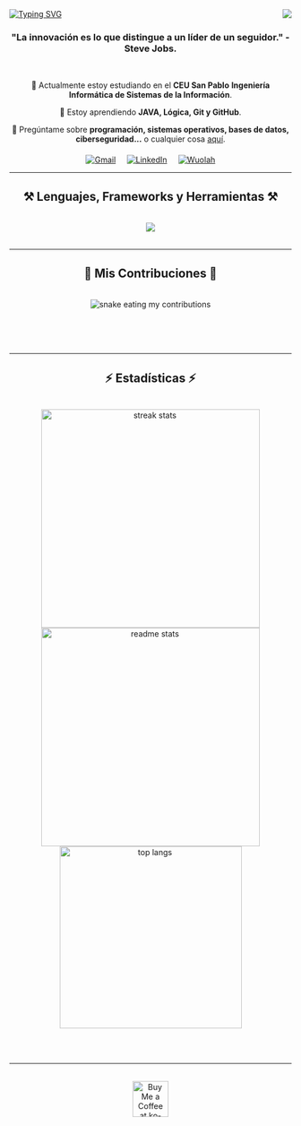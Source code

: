 <!-- Badge de visitante para mostrar cuántas visitas ha recibido el perfil -->
<img align="right" src="https://visitor-badge.laobi.icu/badge?page_id=Mgonzalo11.Mgonzalo11" />

<!-- Título principal con un efecto de escritura -->
<a href="https://git.io/typing-svg" alingn="center">
<img src="https://readme-typing-svg.demolab.com?font=Fira+Code&weight=800&size=30&pause=2000&color=00A0E5&width=435&lines=I'm+Miguel+Gonzalo+V%C3%A1zquez+;I'm+a+Computer+Engineering+Student" alt="Typing SVG" />
</a>

<!-- Subtítulo frase célebre -->
<h3 align="center">"La innovación es lo que distingue a un líder de un seguidor." - Steve Jobs. </h3>

<!-- Espaciador -->
<br/>

<!-- Sección central que describe tu formación y áreas de interés -->
<div align="center">
  <p>
    🔭 Actualmente estoy estudiando en el <strong>CEU San Pablo</strong> <strong>Ingeniería Informática de Sistemas de la Información</strong>.
  </p>
  <p>
    🌱 Estoy aprendiendo <strong>JAVA, Lógica, Git y GitHub</strong>.
  </p>  
  <p>
    💬 Pregúntame sobre <strong>programación, sistemas operativos, bases de datos, ciberseguridad...</strong> o cualquier cosa <a href="https://github.com/Mgonzalo11/Programacion-I/issues">aquí</a>.
  </p>
</div>


<!-- Sección de enlaces a redes sociales y contacto -->
<div align="center" style="margin-top: 20px; display: flex; justify-content: center; gap: 20px;">
  <a href="mailto:miguelgonzalovazquez04@gmail.com">
    <img src="https://img.shields.io/badge/Gmail-D14836?style=for-the-badge&logo=gmail&logoColor=white" alt="Gmail" />
  </a>
  
  <a href="https://www.linkedin.com/in/miguel-gonzalo-vazquez/" target="_blank">
    <img src="https://img.shields.io/badge/LinkedIn-0077B5?style=for-the-badge&logo=linkedin&logoColor=white" alt="LinkedIn" />
  </a>
  
  <a href="https://wuolah.com/miguelgonzalovazquez" target="_blank">
    <img src="https://img.shields.io/badge/Wuolah-FF5722?style=for-the-badge&logo=todoist&logoColor=white" alt="Wuolah" />
  </a>
</div>


<!-- Línea horizontal para separar secciones -->
<hr/>

<!-- Título de sección sobre lenguajes y herramientas -->
<h2 align="center">⚒️ Lenguajes, Frameworks y Herramientas ⚒️</h2>
<br/>

<!-- Iconos que representan los lenguajes y herramientas que usas -->
<div align="center">
    <img src="https://skillicons.dev/icons?i=html,css,javascript,java,python,mysq,git,github,idea,vscode,notion" />
</div>


<br/>

<!-- Línea horizontal para separar secciones -->
<hr/>

<!-- Sección para mostrar contribuciones en GitHub -->
<div align="center">
  <h2>🐍 Mis Contribuciones 🐍</h2>
  <br>
  <img alt="snake eating my contributions" src="https://raw.githubusercontent.com/Mgonzalo11/Mgonzalo11/output/github-contribution-grid-snake.svg" />
  
  <br/><br/><br/>
</div>

<!-- Línea horizontal para separar secciones -->
<hr/>

<!-- Título de sección para estadísticas de GitHub -->
<h2 align="center">⚡ Estadísticas ⚡</h2>
<br>

<!-- Contenedor para mostrar diferentes estadísticas de GitHub -->
<div align=center>
  <!-- Estadísticas de la racha de contribuciones -->
  <img width=390 src="https://github-readme-streak-stats.vercel.app/?user=Mgonzalo11&count_private=true&theme=react&border_radius=10" alt="streak stats"/>
  <!-- Estadísticas generales del perfil de GitHub -->
  <img width=390 src="https://github-readme-stats.vercel.app/api?username=Mgonzalo11&count_private=true&show_icons=true&theme=react&rank_icon=github&border_radius=10" alt="readme stats" />
  <br/>
  <!-- Gráfico que muestra los lenguajes más utilizados en GitHub -->
  <img width=325 align="center" src="https://github-readme-stats.vercel.app/api/top-langs/?username=Mgonzalo11&hide=HTML&langs_count=8&layout=compact&theme=react&border_radius=10&size_weight=0.5&count_weight=0.5&exclude_repo=github-readme-stats" alt="top langs" />
</div>

<br/><br/>

<!-- Línea horizontal para separar secciones -->
<hr/>

<br/>

<!-- Sección de apoyo para donaciones -->
<div align="center">
<a href='https://ko-fi.com/V7V4RAK9C' target='_blank'><img height='64' style='border:0px;height:64px;' src='https://storage.ko-fi.com/cdn/kofi1.png?v=3' border='0' alt='Buy Me a Coffee at ko-fi.com' /></a>
</div>
<br/>
